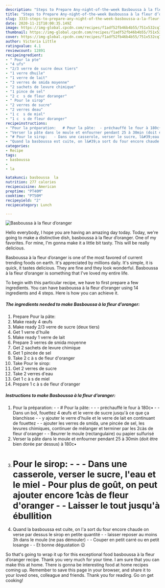 ```yaml
---
description: "Steps to Prepare Any-night-of-the-week Basboussa à la fleur d’oranger"
title: "Steps to Prepare Any-night-of-the-week Basboussa à la fleur d’oranger"
slug: 3333-steps-to-prepare-any-night-of-the-week-basboussa-a-la-fleur-doranger
date: 2020-11-21T10:00:35.149Z
image: https://img-global.cpcdn.com/recipes/f1adf52fb46b4b55/751x532cq70/basboussa-a-la-fleur-doranger-photo-principale-de-la-recette.jpg
thumbnail: https://img-global.cpcdn.com/recipes/f1adf52fb46b4b55/751x532cq70/basboussa-a-la-fleur-doranger-photo-principale-de-la-recette.jpg
cover: https://img-global.cpcdn.com/recipes/f1adf52fb46b4b55/751x532cq70/basboussa-a-la-fleur-doranger-photo-principale-de-la-recette.jpg
author: Victoria Little
ratingvalue: 4.1
reviewcount: 12891
recipeingredient:
- " Pour la pte"
- "4 ufs"
- "2/3 verre de sucre deux tiers"
- "1 verre dhuile"
- "1 verre de lait"
- "3 verres de smida moyenne"
- "2 sachets de levure chimique"
- "1 pince de sel"
- "2 c  s de fleur doranger"
- " Pour le sirop"
- "2 verres de sucre"
- "2 verres deau"
- "1 c  s de miel"
- "1 c  s de fleur doranger"
recipeinstructions:
- "Pour la préparation:   # Pour la pâte:  - préchauffé le four à 180c• - Dans un bol, fouettez 4 œufs et le verre de sucre jusqu&#39;à ce que ça blanchisse  - y ajouter le verre d&#39;huile et le verre de lait en continuant de fouettez - ajouter les verres de smida, une pincée de sel, les levures chimiques, continuer de mélanger et terminer par les 2càs de fleur d&#39;oranger  - Beurrer le moule (rectangulaire) ou papier sulfurisé"
- "Verser la pâte dans le moule et enfourner pendant 25 à 30min (doit être bien dorée par dessus) à 180c•"
- "# Pour le sirop:   - Dans une casserole, verser le sucre, l&#39;eau et le miel  Pour plus de goût, on peut ajouter encore 1càs de fleur d&#39;oranger  - Laisser le tout jusqu&#39;à ébullition"
- "Quand la basboussa est cuite, on l&#39;a sort du four encore chaude on verse par dessus le sirop en petite quantité  - laisser reposer au moins 3h dans le moule (ne pas démouler)  - Couper en petit carré ou en petit losange   Et bonne dégustation 😉"
categories:
- Recipe
tags:
- basboussa
- 
- la

katakunci: basboussa  la 
nutrition: 277 calories
recipecuisine: American
preptime: "PT40M"
cooktime: "PT50M"
recipeyield: "2"
recipecategory: Lunch

---
```



![Basboussa à la fleur d’oranger](https://img-global.cpcdn.com/recipes/f1adf52fb46b4b55/751x532cq70/basboussa-a-la-fleur-doranger-photo-principale-de-la-recette.jpg)

Hello everybody, I hope you are having an amazing day today. Today, we're going to make a distinctive dish, basboussa à la fleur d’oranger. One of my favorites. For mine, I'm gonna make it a little bit tasty. This will be really delicious.

Basboussa à la fleur d’oranger is one of the most favored of current trending foods on earth. It's appreciated by millions daily. It's simple, it is quick, it tastes delicious. They are fine and they look wonderful. Basboussa à la fleur d’oranger is something that I've loved my entire life.




To begin with this particular recipe, we have to first prepare a few ingredients. You can have basboussa à la fleur d’oranger using 14 ingredients and 4 steps. Here is how you can achieve it.

<!--inarticleads1-->

##### The ingredients needed to make Basboussa à la fleur d’oranger:

1. Prepare  Pour la pâte:
1. Make ready 4 œufs
1. Make ready 2/3 verre de sucre (deux tiers)
1. Get 1 verre d&#39;huile
1. Make ready 1 verre de lait
1. Prepare 3 verres de smida moyenne
1. Get 2 sachets de levure chimique
1. Get 1 pincée de sel
1. Take 2 c à s de fleur d&#39;oranger
1. Take  Pour le sirop:
1. Get 2 verres de sucre
1. Take 2 verres d&#39;eau
1. Get 1 c à s de miel
1. Prepare 1 c à s de fleur d&#39;oranger




<!--inarticleads2-->

##### Instructions to make Basboussa à la fleur d’oranger:

1. Pour la préparation: -  -  # Pour la pâte: -  - - préchauffé le four à 180c• - - Dans un bol, fouettez 4 œufs et le verre de sucre jusqu&#39;à ce que ça blanchisse  - - y ajouter le verre d&#39;huile et le verre de lait en continuant de fouettez - - ajouter les verres de smida, une pincée de sel, les levures chimiques, continuer de mélanger et terminer par les 2càs de fleur d&#39;oranger  - - Beurrer le moule (rectangulaire) ou papier sulfurisé
1. Verser la pâte dans le moule et enfourner pendant 25 à 30min (doit être bien dorée par dessus) à 180c•
1. # Pour le sirop: -  -  - Dans une casserole, verser le sucre, l&#39;eau et le miel -  Pour plus de goût, on peut ajouter encore 1càs de fleur d&#39;oranger  - - Laisser le tout jusqu&#39;à ébullition
1. Quand la basboussa est cuite, on l&#39;a sort du four encore chaude on verse par dessus le sirop en petite quantité  - - laisser reposer au moins 3h dans le moule (ne pas démouler)  - - Couper en petit carré ou en petit losange  -  - Et bonne dégustation 😉




So that's going to wrap it up for this exceptional food basboussa à la fleur d’oranger recipe. Thank you very much for your time. I am sure that you can make this at home. There is gonna be interesting food at home recipes coming up. Remember to save this page in your browser, and share it to your loved ones, colleague and friends. Thank you for reading. Go on get cooking!
